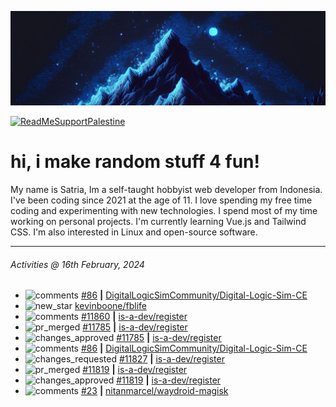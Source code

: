![](banner.png)

[![ReadMeSupportPalestine](https://github.com/Safouene1/support-palestine-banner/blob/master/banner-support.svg)](https://github.com/Safouene1/support-palestine-banner)

# hi, i make random stuff 4 fun!

My name is Satria, Im a self-taught hobbyist web developer from Indonesia. I've been coding since 2021 at the age of 11. I love spending my free time coding and experimenting with new technologies. I spend most of my time working on personal projects. I'm currently learning Vue.js and Tailwind CSS. I'm also interested in Linux and open-source software.

---

<!--RECENT_ACTIVITY:last_update-->
###### Activities @ 16th February, 2024
<!--RECENT_ACTIVITY:last_update_end-->

<!--RECENT_ACTIVITY:start-->
- ![comments](https://cdn.jsdelivr.net/gh/Readme-Workflows/Readme-Icons@main/icons/octicons/Comment.svg) [#86](https://github.com/DigitalLogicSimCommunity/Digital-Logic-Sim-CE/issues/86#issuecomment-1943920765) **|** [DigitalLogicSimCommunity/Digital-Logic-Sim-CE](https://github.com/DigitalLogicSimCommunity/Digital-Logic-Sim-CE)<br>
- ![new_star](https://cdn.jsdelivr.net/gh/Readme-Workflows/Readme-Icons@main/icons/octicons/StarredRepositoryYellow.svg) [kevinboone/fblife](https://github.com/kevinboone/fblife)<br>
- ![comments](https://cdn.jsdelivr.net/gh/Readme-Workflows/Readme-Icons@main/icons/octicons/Comment.svg) [#11860](https://github.com/is-a-dev/register/pull/11860#discussion_r1485575995) **|** [is-a-dev/register](https://github.com/is-a-dev/register)<br>
- ![pr_merged](https://cdn.jsdelivr.net/gh/Readme-Workflows/Readme-Icons@main/icons/octicons/PullRequestMerged.svg) [#11785](https://github.com/is-a-dev/register/pull/11785) **|** [is-a-dev/register](https://github.com/is-a-dev/register)<br>
- ![changes_approved](https://cdn.jsdelivr.net/gh/Readme-Workflows/Readme-Icons@main/icons/octicons/ApprovedChanges.svg) [#11785](https://github.com/is-a-dev/register/pull/11785#pullrequestreview-1874350477) **|** [is-a-dev/register](https://github.com/is-a-dev/register)<br>
- ![comments](https://cdn.jsdelivr.net/gh/Readme-Workflows/Readme-Icons@main/icons/octicons/Comment.svg) [#86](https://github.com/DigitalLogicSimCommunity/Digital-Logic-Sim-CE/issues/86#issuecomment-1937608295) **|** [DigitalLogicSimCommunity/Digital-Logic-Sim-CE](https://github.com/DigitalLogicSimCommunity/Digital-Logic-Sim-CE)<br>
- ![changes_requested](https://cdn.jsdelivr.net/gh/Readme-Workflows/Readme-Icons@main/icons/octicons/RequestedChanges.svg) [#11827](https://github.com/is-a-dev/register/pull/11827#pullrequestreview-1862985606) **|** [is-a-dev/register](https://github.com/is-a-dev/register)<br>
- ![pr_merged](https://cdn.jsdelivr.net/gh/Readme-Workflows/Readme-Icons@main/icons/octicons/PullRequestMerged.svg) [#11819](https://github.com/is-a-dev/register/pull/11819) **|** [is-a-dev/register](https://github.com/is-a-dev/register)<br>
- ![changes_approved](https://cdn.jsdelivr.net/gh/Readme-Workflows/Readme-Icons@main/icons/octicons/ApprovedChanges.svg) [#11819](https://github.com/is-a-dev/register/pull/11819#pullrequestreview-1867305298) **|** [is-a-dev/register](https://github.com/is-a-dev/register)<br>
- ![comments](https://cdn.jsdelivr.net/gh/Readme-Workflows/Readme-Icons@main/icons/octicons/Comment.svg) [#23](https://github.com/nitanmarcel/waydroid-magisk/issues/23#issuecomment-1931084877) **|** [nitanmarcel/waydroid-magisk](https://github.com/nitanmarcel/waydroid-magisk)<br>
<!--RECENT_ACTIVITY:end-->
